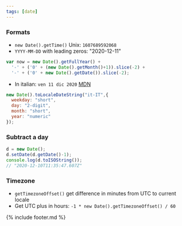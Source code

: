 ```yaml
---
tags: [date]
---
```


### Formats

- `new Date().getTime()` Unix: `1607689592068`
- `YYYY-MM-DD` with leading zeros: "2020-12-11"
```js
var now = new Date().getFullYear() +
  '-' + ('0' + (new Date().getMonth()+1)).slice(-2) +
  '-' + ('0' + new Date().getDate()).slice(-2);
```
- In italian: `ven 11 dic 2020` [MDN](https://developer.mozilla.org/en-US/docs/Web/JavaScript/Reference/Global_Objects/Date/toLocaleDateString)
```js
new Date().toLocaleDateString("it-IT",{
  weekday: "short",
  day: "2-digit",
  month: "short",
  year: "numeric"
});
```

### Subtract a day
```js
d = new Date();
d.setDate(d.getDate()-1);
console.log(d.toISOString());
// "2020-12-10T11:35:47.607Z"
```

### Timezone
- `getTimezoneOffset()` get difference in minutes from UTC to current locale
- Get UTC plus in hours: `-1 * new Date().getTimezoneOffset() / 60`

{% include footer.md %}